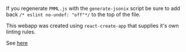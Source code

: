If you regenerate `PMML.js` with the `generate-jsonix` script be sure to add back `/* eslint no-undef: "off"*/` to the top of the file.

This webapp was created using `react-create-app` that supplies it's own linting rules.

See [here](http://rahulgaba.com/front-end/2019/02/17/Use-custom-eslint-config-in-create-react-app-using-three-simple-steps-No-external-dependencies.html)
